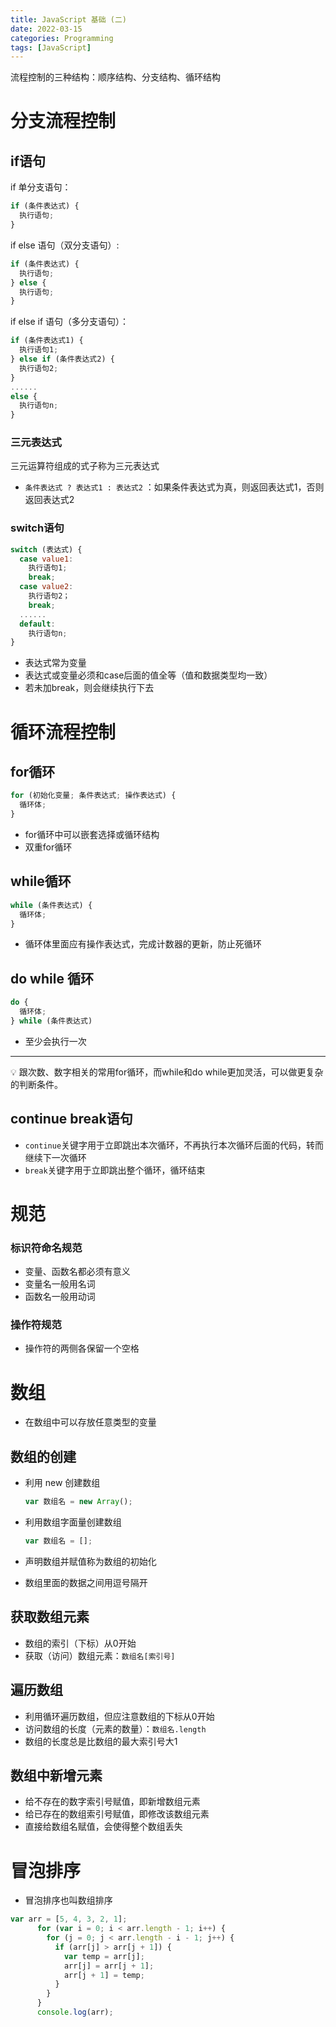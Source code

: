 ```yaml
---
title: JavaScript 基础 (二)
date: 2022-03-15
categories: Programming
tags: [JavaScript]
---
```


流程控制的三种结构：顺序结构、分支结构、循环结构

# 分支流程控制

## if语句

if 单分支语句：

```js
if (条件表达式) {
  执行语句;
}
```

if else 语句（双分支语句）:

```js
if (条件表达式) {
  执行语句;
} else {
  执行语句;
}
```

if else if 语句（多分支语句）：

```js
if (条件表达式1) {
  执行语句1;
} else if (条件表达式2) {
  执行语句2;
}
......
else {
  执行语句n;
}
```

### 三元表达式

三元运算符组成的式子称为三元表达式

- `条件表达式 ? 表达式1 : 表达式2` ：如果条件表达式为真，则返回表达式1，否则返回表达式2

### switch语句

```js
switch (表达式) {
  case value1:
    执行语句1;
    break;
  case value2:
    执行语句2；
    break;
  ......
  default:
    执行语句n;
}
```

- 表达式常为变量
- 表达式或变量必须和case后面的值全等（值和数据类型均一致）
- 若未加break，则会继续执行下去

# 循环流程控制

## for循环

```js
for (初始化变量; 条件表达式; 操作表达式) {
  循环体;
}
```

- for循环中可以嵌套选择或循环结构
- 双重for循环

## while循环

```js
while (条件表达式) {
  循环体;
}
```

- 循环体里面应有操作表达式，完成计数器的更新，防止死循环

## do while 循环

```js
do {
  循环体;
} while (条件表达式)
```

- 至少会执行一次

---

<aside>
💡 跟次数、数字相关的常用for循环，而while和do while更加灵活，可以做更复杂的判断条件。

</aside>

## continue break语句

- `continue`关键字用于立即跳出本次循环，不再执行本次循环后面的代码，转而继续下一次循环
- `break`关键字用于立即跳出整个循环，循环结束

# 规范

### 标识符命名规范

- 变量、函数名都必须有意义
- 变量名一般用名词
- 函数名一般用动词

### 操作符规范

- 操作符的两侧各保留一个空格

# 数组

- 在数组中可以存放任意类型的变量

## 数组的创建

- 利用 new 创建数组
  
    ```js
    var 数组名 = new Array();
    ```
    
- 利用数组字面量创建数组
  
    ```js
    var 数组名 = [];
    ```
    
- 声明数组并赋值称为数组的初始化
- 数组里面的数据之间用逗号隔开

## 获取数组元素

- 数组的索引（下标）从0开始
- 获取（访问）数组元素：`数组名[索引号]`

## 遍历数组

- 利用循环遍历数组，但应注意数组的下标从0开始
- 访问数组的长度（元素的数量）：`数组名.length`
- 数组的长度总是比数组的最大索引号大1

## 数组中新增元素

- 给不存在的数字索引号赋值，即新增数组元素
- 给已存在的数组索引号赋值，即修改该数组元素
- 直接给数组名赋值，会使得整个数组丢失

# 冒泡排序

- 冒泡排序也叫数组排序

```js
var arr = [5, 4, 3, 2, 1];
      for (var i = 0; i < arr.length - 1; i++) {
        for (j = 0; j < arr.length - i - 1; j++) {
          if (arr[j] > arr[j + 1]) {
            var temp = arr[j];
            arr[j] = arr[j + 1];
            arr[j + 1] = temp;
          }
        }
      }
      console.log(arr);
```
